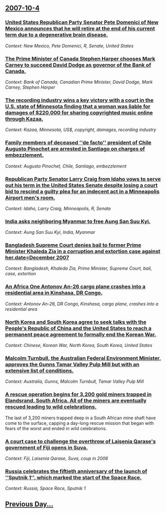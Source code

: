 ## [2007-10-4](/news/2007/10/4/index.md)

### [ United States Republican Party Senator Pete Domenici of New Mexico announces that he will retire at the end of his current term due to a degenerative brain disease. ](/news/2007/10/4/united-states-republican-party-senator-pete-domenici-of-new-mexico-announces-that-he-will-retire-at-the-end-of-his-current-term-due-to-a-de.md)
_Context: New Mexico, Pete Domenici, R, Senate, United States_

### [ The Prime Minister of Canada Stephen Harper chooses Mark Carney to succeed David Dodge as governor of the Bank of Canada. ](/news/2007/10/4/the-prime-minister-of-canada-stephen-harper-chooses-mark-carney-to-succeed-david-dodge-as-governor-of-the-bank-of-canada.md)
_Context: Bank of Canada, Canadian Prime Minister, David Dodge, Mark Carney, Stephen Harper_

### [ The recording industry wins a key victory with a court in the U.S. state of Minnesota finding that a woman was liable for damages of $220,000 for sharing copyrighted music online through Kazaa. ](/news/2007/10/4/the-recording-industry-wins-a-key-victory-with-a-court-in-the-u-s-state-of-minnesota-finding-that-a-woman-was-liable-for-damages-of-220-0.md)
_Context: Kazaa, Minnesota, US$, copyright, damages, recording industry_

### [ Family members of deceased ''de facto'' president of Chile Augusto Pinochet are arrested in Santiago on charges of embezzlement. ](/news/2007/10/4/family-members-of-deceased-de-facto-president-of-chile-augusto-pinochet-are-arrested-in-santiago-on-charges-of-embezzlement.md)
_Context: Augusto Pinochet, Chile, Santiago, embezzlement_

### [ Republican Party Senator Larry Craig from Idaho vows to serve out his term in the United States Senate despite losing a court bid to rescind a guilty plea for an indecent act in a Minneapolis Airport men's room. ](/news/2007/10/4/republican-party-senator-larry-craig-from-idaho-vows-to-serve-out-his-term-in-the-united-states-senate-despite-losing-a-court-bid-to-rescin.md)
_Context: Idaho, Larry Craig, Minneapolis, R, Senate_

### [ India asks neighboring Myanmar to free Aung San Suu Kyi. ](/news/2007/10/4/india-asks-neighboring-myanmar-to-free-aung-san-suu-kyi.md)
_Context: Aung San Suu Kyi, India, Myanmar_

### [ Bangladesh Supreme Court denies bail to former Prime Minister Khaleda Zia in a corruption and extortion case against her.date=December 2007 ](/news/2007/10/4/bangladesh-supreme-court-denies-bail-to-former-prime-minister-khaleda-zia-in-a-corruption-and-extortion-case-against-her-date-december-2007.md)
_Context: Bangladesh, Khaleda Zia, Prime Minister, Supreme Court, bail, case, extortion_

### [ An Africa One Antonov An-26 cargo plane crashes into a residential area in Kinshasa, DR Congo. ](/news/2007/10/4/an-africa-one-antonov-an-26-cargo-plane-crashes-into-a-residential-area-in-kinshasa-dr-congo.md)
_Context: Antonov An-26, DR Congo, Kinshasa, cargo plane, crashes into a residential area_

### [ North Korea and South Korea agree to seek talks with the People's Republic of China and the United States to reach a permanent peace agreement to formally end the Korean War. ](/news/2007/10/4/north-korea-and-south-korea-agree-to-seek-talks-with-the-people-s-republic-of-china-and-the-united-states-to-reach-a-permanent-peace-agreem.md)
_Context: Chinese, Korean War, North Korea, South Korea, United States_

### [ Malcolm Turnbull, the Australian Federal Environment Minister, approves the Gunns Tamar Valley Pulp Mill but with an extensive list of conditions. ](/news/2007/10/4/malcolm-turnbull-the-australian-federal-environment-minister-approves-the-gunns-tamar-valley-pulp-mill-but-with-an-extensive-list-of-cond.md)
_Context: Australia, Gunns, Malcolm Turnbull, Tamar Valley Pulp Mill_

### [ A rescue operation begins for 3,200 gold miners trapped in Elandsrand, South Africa. All of the miners are eventually rescued leading to wild celebrations. ](/news/2007/10/4/a-rescue-operation-begins-for-3-200-gold-miners-trapped-in-elandsrand-south-africa-all-of-the-miners-are-eventually-rescued-leading-to-wi.md)
The last of 3,200 miners trapped deep in a South African mine shaft have come to the surface, capping a day-long rescue mission that began with fears of the worst and ended in wild celebrations.

### [ A court case to challenge the overthrow of Laisenia Qarase's government of Fiji opens in Suva. ](/news/2007/10/4/a-court-case-to-challenge-the-overthrow-of-laisenia-qarase-s-government-of-fiji-opens-in-suva.md)
_Context: Fiji, Laisenia Qarase, Suva, coup in 2006_

### [ Russia celebrates the fiftieth anniversary of the launch of ''Sputnik 1'', which marked the start of the Space Race. ](/news/2007/10/4/russia-celebrates-the-fiftieth-anniversary-of-the-launch-of-sputnik-1-which-marked-the-start-of-the-space-race.md)
_Context: Russia, Space Race, Sputnik 1_

## [Previous Day...](/news/2007/10/3/index.md)

